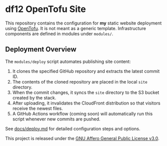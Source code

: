 # df12 OpenTofu Site

This repository contains the configuration for **my** static website deployment using [OpenTofu](https://opentofu.org). It is not meant as a generic template. Infrastructure components are defined in modules under `modules/`.

## Deployment Overview

The `modules/deploy` script automates publishing site content:

1. It clones the specified GitHub repository and extracts the latest commit ID.
2. The contents of the cloned repository are placed in the local `site` directory.
3. When the commit changes, it syncs the `site` directory to the S3 bucket created by the stack.
4. After uploading, it invalidates the CloudFront distribution so that visitors receive the newest files.
5. A GitHub Actions workflow (coming soon) will automatically run this script whenever new commits are pushed.

See [docs/deploy.md](docs/deploy.md) for detailed configuration steps and options.

This project is released under the [GNU Affero General Public License v3.0](LICENSE).

